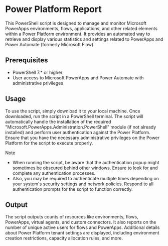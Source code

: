 # Power Platform Report

This PowerShell script is designed to manage and monitor Microsoft PowerApps environments, flows, applications, and other related elements within a Power Platform environment. It provides an automated way to retrieve and display various statistics and settings related to PowerApps and Power Automate (formerly Microsoft Flow).

## Prerequisites

- PowerShell 7.* or higher
- User access to Microsoft PowerApps and Power Automate with administrative privileges
  
## Usage

To use the script, simply download it to your local machine. Once downloaded, run the script in a PowerShell terminal. The script will automatically handle the installation of the required "Microsoft.PowerApps.Administration.PowerShell" module (if not already installed) and perform user authentication against the Power Platform. Ensure that you have the necessary administrative privileges on the Power Platform for the script to execute properly.

> [!NOTE]
>
> - When running the script, be aware that the authentication popup might sometimes be obscured behind other windows. Ensure to look for and complete any authentication processes.
> - Also, you may be required to authenticate multiple times depending on your system's security settings and network policies. Respond to all authentication prompts for the script to function correctly.

## Output
The script outputs counts of resources like environments, flows, PowerApps, virtual agents, and custom connectors. It also reports on the number of unique active users for flows and PowerApps. Additional details about Power Platform tenant settings are displayed, including environment creation restrictions, capacity allocation rules, and more.
